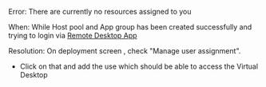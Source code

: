 Error: There are currently no resources assigned to you

When: While Host pool and App group has been created successfully and trying to login via [Remote Desktop App](https://learn.microsoft.com/en-us/azure/virtual-desktop/users/connect-windows?tabs=subscribe#install-the-remote-desktop-client)

Resolution: On deployment screen , check "Manage user assignment". 
- Click on that and add the use which should be able to access the Virtual Desktop
